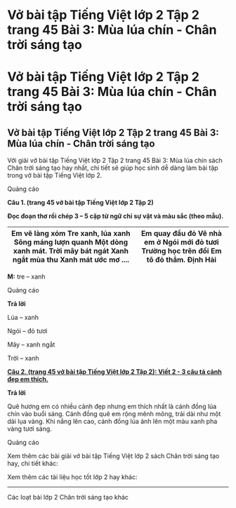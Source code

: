 # Vở bài tập Tiếng Việt lớp 2 Tập 2 trang 45 Bài 3: Mùa lúa chín - Chân trời sáng tạo

# Vở bài tập Tiếng Việt lớp 2 Tập 2 trang 45 Bài 3: Mùa lúa chín - Chân trời sáng tạo

## Vở bài tập Tiếng Việt lớp 2 Tập 2 trang 45 Bài 3: Mùa lúa chín - Chân trời sáng tạo

Với giải vở bài tập Tiếng Việt lớp 2 Tập 2 trang 45 Bài 3: Mùa lúa chín sách Chân trời sáng tạo hay nhất, chi tiết sẽ giúp học sinh dễ dàng làm bài tập trong vở bài tập Tiếng Việt lớp 2.

Quảng cáo

**Câu 1. (trang 45 vở bài tập Tiếng Việt lớp 2 Tập 2)**

**Đọc đoạn thơ rồi chép 3 – 5 cặp từ ngữ chỉ sự vật và màu sắc (theo mẫu).**

Em vẽ làng xóm Tre xanh, lúa xanh Sông máng lượn quanh Một dòng xanh mát. Trời mây bát ngát Xanh ngắt mùa thu Xanh mát ước mơ .... |  Em quay đầu đỏ Vẽ nhà em ở Ngói mới đỏ tươi Trường học trên đồi Em tô đỏ thắm.  Định Hải  
---|---  
  
**M:** tre – xanh

Quảng cáo

**Trả lời**

Lúa – xanh

Ngói – đỏ tươi

Mây – xanh ngắt

Trời – xanh

[**Câu 2. (trang 45 vở bài tập Tiếng Việt lớp 2 Tập 2): Viết 2 - 3 câu tả cảnh đẹp em thích.**](https://vietjack.com/vbt-tieng-viet-2-ct/viet-2-3-cau-ta-canh-dep-em-thich-vm.jsp)

**Trả lời**

Quê hương em có nhiều cảnh đẹp nhưng em thích nhất là cánh đồng lúa chín vào buổi sáng. Cánh đồng quê em rộng mênh mông, trải dài như một dải lụa vàng. Khi nắng lên cao, cánh đồng lúa ánh lên một màu xanh pha vàng tươi sáng.

Quảng cáo

Xem thêm các bài giải vở bài tập Tiếng Việt lớp 2 sách Chân trời sáng tạo hay, chi tiết khác:

Xem thêm các tài liệu học tốt lớp 2 hay khác:

* * *

Các loạt bài lớp 2 Chân trời sáng tạo khác
